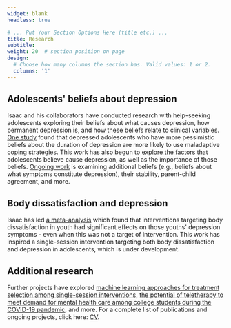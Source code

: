 ```yaml
---
widget: blank
headless: true

# ... Put Your Section Options Here (title etc.) ...
title: Research
subtitle:
weight: 20  # section position on page
design:
  # Choose how many columns the section has. Valid values: 1 or 2.
  columns: '1'
---
```


## Adolescents' beliefs about depression
Isaac and his collaborators have conducted research with help-seeking adolescents exploring their beliefs about what causes depression, how permanent depression is, and how these beliefs relate to clinical variables. [One study](https://psyarxiv.com/q43pd/) found that depressed adolescents who have more pessimistic beliefs about the duration of depression are more likely to use maladaptive coping strategies. This work has also begun to [explore the factors](https://psyarxiv.com/yf6vq) that adolescents believe cause depression, as well as the importance of those beliefs. [Ongoing work](https://osf.io/mu2jr/) is examining additional beliefs (e.g., beliefs about what symptoms constitute depression), their stability, parent-child agreement, and more. 

## Body dissatisfaction and depression
Isaac has led [a meta-analysis](https://psyarxiv.com/6rycq) which found that interventions targeting body dissatisfaction in youth had significant effects on those youths' depression symptoms - even when this was not a target of intervention. This work has inspired a single-session intervention targeting both body dissatisfaction and depression in adolescents, which is under development.

## Additional research
Further projects have explored [machine learning approaches for treatment selection among single-session interventions](https://psyarxiv.com/nekhw/), [the potential of teletherapy to meet demand for mental health care among college students during the COVID-19 pandemic](https://psyarxiv.com/8unfx/), and more. For a complete list of publications and ongoing projects, click here: [CV](https://www.isaacahuvia.com/media/Isaac%20Ahuvia%20CV.pdf).